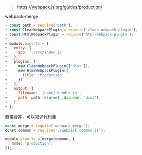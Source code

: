 > https://webpack.js.org/guides/production/

webpack-merge

```webpack.common.js
+ const path = require('path');
+ const CleanWebpackPlugin = require('clean-webpack-plugin');
+ const HtmlWebpackPlugin = require('html-webpack-plugin');
+
+ module.exports = {
+   entry: {
+     app: './src/index.js'
+   },
+   plugins: [
+     new CleanWebpackPlugin(['dist']),
+     new HtmlWebpackPlugin({
+       title: 'Production'
+     })
+   ],
+   output: {
+     filename: '[name].bundle.js',
+     path: path.resolve(__dirname, 'dist')
+   }
+ };
```

直接合并，可以减少代码量

```webpack.production.config.js
const merge = require('webpack-merge');
const common = require('./webpack.common.js');

module.exports = merge(common, {
   mode: 'production',
});
```
